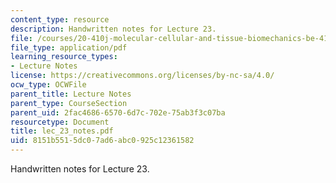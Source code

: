 ```yaml
---
content_type: resource
description: Handwritten notes for Lecture 23.
file: /courses/20-410j-molecular-cellular-and-tissue-biomechanics-be-410j-spring-2003/8151b5515dc07ad6abc0925c12361582_lec_23_notes.pdf
file_type: application/pdf
learning_resource_types:
- Lecture Notes
license: https://creativecommons.org/licenses/by-nc-sa/4.0/
ocw_type: OCWFile
parent_title: Lecture Notes
parent_type: CourseSection
parent_uid: 2fac4686-6570-6d7c-702e-75ab3f3c07ba
resourcetype: Document
title: lec_23_notes.pdf
uid: 8151b551-5dc0-7ad6-abc0-925c12361582
---
```

Handwritten notes for Lecture 23.
